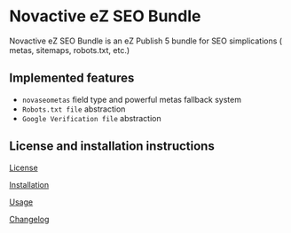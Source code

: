# Novactive eZ SEO Bundle

Novactive eZ SEO Bundle is an eZ Publish 5 bundle for SEO simplications ( metas, sitemaps, robots.txt, etc.)

Implemented features
--------------------

* `novaseometas` field type and powerful metas fallback system
* `Robots.txt file` abstraction
* `Google Verification file` abstraction

License and installation instructions
-------------------------------------

[License](LICENSE)

[Installation](Resources/doc/INSTALL.md)

[Usage](Resources/doc/USAGE.md)

[Changelog](Resources/doc/CHANGELOG.md)

